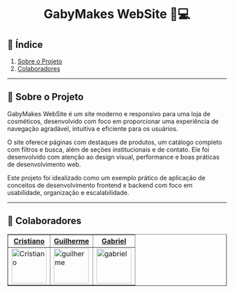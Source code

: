 <h1 align="center"> GabyMakes WebSite 💄💻</h1>

## 📌 Índice

1. [Sobre o Projeto](#sobre-o-projeto)
2. [Colaboradores](#colaboradores)

---

## 📜 Sobre o Projeto&#x20;

GabyMakes WebSite é um site moderno e responsivo para uma loja de cosméticos, desenvolvido com foco em proporcionar uma experiência de navegação agradável, intuitiva e eficiente para os usuários.

O site oferece páginas com destaques de produtos, um catálogo completo com filtros e busca, além de seções institucionais e de contato. Ele foi desenvolvido com atenção ao design visual, performance e boas práticas de desenvolvimento web.

Este projeto foi idealizado como um exemplo prático de aplicação de conceitos de desenvolvimento frontend e backend com foco em usabilidade, organização e escalabilidade.

---

## 🤝 Colaboradores&#x20;

<table border>
    <tr>
        <th>
            <a href="https://github.com/CristianoMends">Cristiano</a>
        </th>
        <th>
            <a href="https://github.com/GuilhermeDNobre">Guilherme</a>
        </th>
        <th>
            <a href="https://github.com/FGabriel-Lima">Gabriel</a>
        </th>
    </tr>
    <tr>
        <td>
            <img src="https://avatars.githubusercontent.com/u/116528159?v=4" alt="Cristiano" width="80px">
        </td>
        <td>
            <img src="https://avatars.githubusercontent.com/u/88898043?v=4" alt="guilherme" width="80px">
        </td>
        <td>
            <img src="https://avatars.githubusercontent.com/u/95498571?v=4" alt="gabriel" width="80px"">
        </td>
    </tr>
</table>

